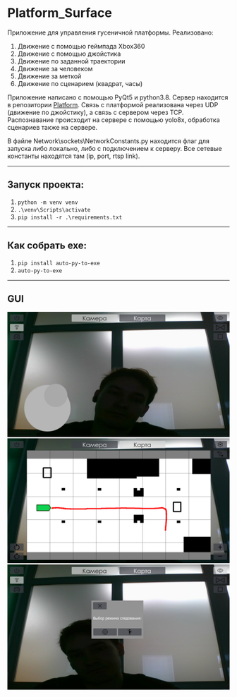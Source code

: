 # Platform_Surface
Приложение для управления гусеничной платформы. 
Реализовано: 
1) Движение с помощью геймпада Xbox360
2) Движение с помощью джойстика
3) Движение по заданной траектории 
4) Движение за человеком
5) Движение за меткой
6) Движение по сценарием (квадрат, часы)

Приложение написано с помощью PyQt5 и python3.8. Сервер
находится в репозитории [Platform](https://github.com/Vityshha/Platform).
Связь с платформой реализована через UDP (движение по джойстику), а связь с сервером через TCP. Распознавание происходит на сервере с помощью yolo8x, обработка сценариев также на сервере. 


В файле Network\sockets\NetworkConstants.py находится флаг для запуска либо локально,
либо с подключением к серверу. Все сетевые константы находятся там (ip, port, rtsp link).


<hr>

## Запуск проекта:

1) `python -m venv venv `
2) `.\venv\Scripts\activate`
3) `pip install -r .\requirements.txt`

<hr>

## Как собрать exe:

1) `pip install auto-py-to-exe`
2) `auto-py-to-exe`

<hr>

## GUI

![ris1.png](image%2Fris1.png)
![ris2.png](image%2Fris2.png)
![ris3.png](image%2Fris3.png)
